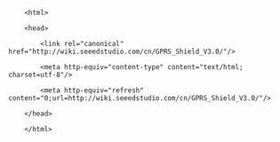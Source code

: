 <!DOCTYPE html>
        <html>
        <head>
            <link rel="canonical" href="http://wiki.seeedstudio.com/cn/GPRS_Shield_V3.0/"/>
            <meta http-equiv="content-type" content="text/html; charset=utf-8"/>
            <meta http-equiv="refresh" content="0;url=http://wiki.seeedstudio.com/cn/GPRS_Shield_V3.0/"/>
        </head>
        </html>